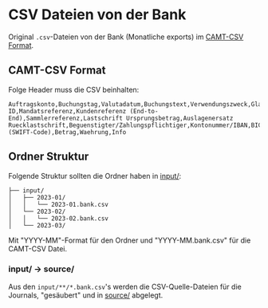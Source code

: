 # CSV Dateien von der Bank

Original `.csv`-Dateien von der Bank (Monatliche exports) im [CAMT-CSV Format](https://de.wikipedia.org/wiki/Camt-Format).

## CAMT-CSV Format

Folge Header muss die CSV beinhalten:
```csv
Auftragskonto,Buchungstag,Valutadatum,Buchungstext,Verwendungszweck,Glaeubiger ID,Mandatsreferenz,Kundenreferenz (End-to-End),Sammlerreferenz,Lastschrift Ursprungsbetrag,Auslagenersatz Ruecklastschrift,Beguenstigter/Zahlungspflichtiger,Kontonummer/IBAN,BIC (SWIFT-Code),Betrag,Waehrung,Info
```

## Ordner Struktur

Folgende Struktur sollten die Ordner haben in [input/](../input/):

```
├── input/
│   ├── 2023-01/
│   │   └── 2023-01.bank.csv
│   └── 2023-02/
│   │   └── 2023-02.bank.csv
│   └── 2023-03/
```

Mit "YYYY-MM"-Format für den Ordner und "YYYY-MM.bank.csv" für die CAMT-CSV Datei.

### input/ -> source/

Aus den `input/**/*.bank.csv`'s werden die CSV-Quelle-Dateien für die Journals, "gesäubert" und in [source/](../source/) abgelegt.